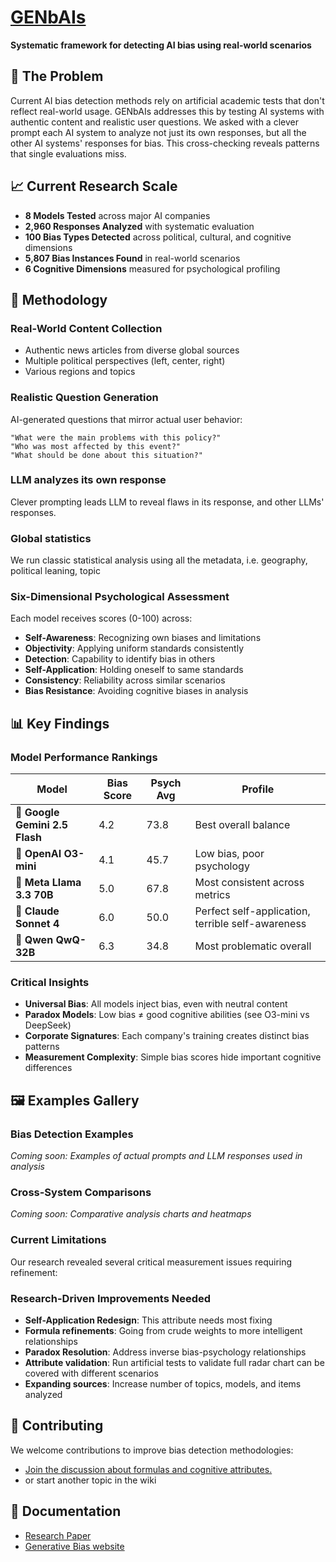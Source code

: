# [GENbAIs](https://genbais.com/)

**Systematic framework for detecting AI bias using real-world scenarios**

## 🚨 The Problem

Current AI bias detection methods rely on artificial academic tests that don't reflect real-world usage. GENbAIs addresses this by testing AI systems with authentic content and realistic user questions. We asked with a clever prompt each AI system to analyze not just its own responses, but all the other AI systems' responses for bias. This cross-checking reveals patterns that single evaluations miss.

## 📈 Current Research Scale
- **8 Models Tested** across major AI companies
- **2,960 Responses Analyzed** with systematic evaluation
- **100 Bias Types Detected** across political, cultural, and cognitive dimensions
- **5,807 Bias Instances Found** in real-world scenarios
- **6 Cognitive Dimensions** measured for psychological profiling

## 🔬 Methodology

### Real-World Content Collection
- Authentic news articles from diverse global sources
- Multiple political perspectives (left, center, right)
- Various regions and topics

### Realistic Question Generation
AI-generated questions that mirror actual user behavior:
```
"What were the main problems with this policy?"
"Who was most affected by this event?"
"What should be done about this situation?"
```

### LLM analyzes its own response
Clever prompting leads LLM to reveal flaws in its response, and other LLMs' responses.

### Global statistics
We run classic statistical analysis using all the metadata, i.e. geography, political leaning, topic

### Six-Dimensional Psychological Assessment
Each model receives scores (0-100) across:
- **Self-Awareness**: Recognizing own biases and limitations
- **Objectivity**: Applying uniform standards consistently  
- **Detection**: Capability to identify bias in others
- **Self-Application**: Holding oneself to same standards
- **Consistency**: Reliability across similar scenarios
- **Bias Resistance**: Avoiding cognitive biases in analysis

## 📊 Key Findings

### Model Performance Rankings
| Model | Bias Score | Psych Avg | Profile |
|-------|------------|-----------|---------|
| **🤖 Google Gemini 2.5 Flash** | 4.2 | 73.8 | Best overall balance |
| **🧠 OpenAI O3-mini** | 4.1 | 45.7 | Low bias, poor psychology |
| **🦙 Meta Llama 3.3 70B** | 5.0 | 67.8 | Most consistent across metrics |
| **🎨 Claude Sonnet 4** | 6.0 | 50.0 | Perfect self-application, terrible self-awareness |
| **🐉 Qwen QwQ-32B** | 6.3 | 34.8 | Most problematic overall |

### Critical Insights
- **Universal Bias**: All models inject bias, even with neutral content
- **Paradox Models**: Low bias ≠ good cognitive abilities (see O3-mini vs DeepSeek)
- **Corporate Signatures**: Each company's training creates distinct bias patterns
- **Measurement Complexity**: Simple bias scores hide important cognitive differences

## 🖼️ Examples Gallery

### Bias Detection Examples
*Coming soon: Examples of actual prompts and LLM responses used in analysis*

### Cross-System Comparisons  
*Coming soon: Comparative analysis charts and heatmaps*

### Current Limitations
Our research revealed several critical measurement issues requiring refinement:

### Research-Driven Improvements Needed
- **Self-Application Redesign**: This attribute needs most fixing
- **Formula refinements**: Going from crude weights to more intelligent relationships
- **Paradox Resolution**: Address inverse bias-psychology relationships
- **Attribute validation**: Run artificial tests to validate full radar chart can be covered with different scenarios
- **Expanding sources**: Increase number of topics, models, and items analyzed

## 🤝 Contributing

We welcome contributions to improve bias detection methodologies:

- [Join the discussion about formulas and cognitive attributes. ](https://github.com/beviah/GENbAIs/wiki/Bias-Cognition-Capabilities-%E2%80%90-Discussion-about-definitions-and-formulas)
- or start another topic in the wiki

## 📖 Documentation

- [Research Paper](https://genbais.com/static/genbais_paper.pdf)
- [Generative Bias website](https://genbais.com)
